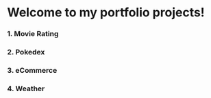 # Welcome to my portfolio projects!

### 1. Movie Rating
### 2. Pokedex
### 3. eCommerce
### 4. Weather
